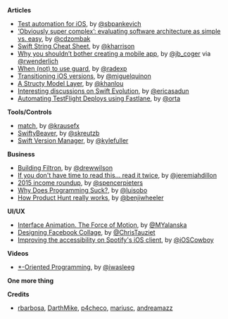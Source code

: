 **Articles**


* [Test automation for iOS](https://tech.blacklane.com/2015/12/13/test-automation-for-ios/), by [@sbpankevich](https://twitter.com/sbpankevich)
* [‘Obviously super complex’: evaluating software architecture as simple vs. easy](https://www.dzombak.com/blog/2015/12/-Obviously-super-complex---evaluating-software-architecture-as-simple-vs--easy-.html), by [@cdzombak](https://twitter.com/cdzombak)
* [Swift String Cheat Sheet](http://useyourloaf.com/blog/swift-string-cheat-sheet.html), by [@kharrison](https://twitter.com/kharrison)
* [Why you shouldn’t bother creating a mobile app](https://medium.com/inside-birdly/why-you-shouldn-t-bother-creating-a-mobile-app-328af62fe0e5#.p4zcpc9gi), by [@jb_coger](https://twitter.com/jb_coger) via [@rwenderlich](https://twitter.com/rwenderlich)
* [When (not) to use guard](http://radex.io/swift/guard/), by [@radexp](https://twitter.com/radexp)
* [Transitioning iOS versions](http://www.miqu.me/blog/2015/12/14/transitioning-ios-versions/), by [@miguelquinon](https://twitter.com/miguelquinon)
* [A Structy Model Layer](http://khanlou.com/2015/12/a-structy-model-layer/), by [@khanlou](https://twitter.com/khanlou)
* [Interesting discussions on Swift Evolution](http://ericasadun.com/2015/12/15/interesting-discussions-on-swift-evolution/), by [@ericasadun](https://twitter.com/ericasadun)
* [Automating TestFlight Deploys using Fastlane](http://artsy.github.io/blog/2015/12/15/Automating-Testflight-Deploys/), by [@orta](https://twitter.com/orta)

**Tools/Controls**

* [match](https://krausefx.com/blog/introducing-match-a-new-approach-to-code-signing), by [@krausefx](https://twitter.com/@krausefx)
* [SwiftyBeaver](https://github.com/skreutzberger/SwiftyBeaver), by [@skreutzb](https://twitter.com/skreutzb)
* [Swift Version Manager](https://github.com/kylef/swiftenv), by [@kylefuller](https://twitter.com/kylefuller)  

**Business**

* [Building Filtron](http://blog.drewwilson.com/building-filtron), by [@drewwilson](https://twitter.com/@drewwilson)
* [If you don't have time to read this... read it twice](http://www.fastcompany.com/3054571/work-smart/the-better-time-management-strategy-this-googler-taught-his-coworkers), by [@jeremiahdillon](https://twitter.com/jeremiahdillon)
* [2015 income roundup](http://spencerpieters.typed.com/blog/2015-income-roundup), by [@spencerpieters](https://twitter.com/spencerpieters)
* [Why Does Programming Suck?](https://medium.com/@luisobo/why-does-programming-suck-6b253ebfc607#.he26lts8p), by [@luisobo](https://twitter.com/luisobo)
* [How Product Hunt really works](https://medium.com/@benjiwheeler/how-product-hunt-really-works-d8fdcda1da74#.v3kqfbkoq), by [@benjiwheeler](https://twitter.com/benjiwheeler)


**UI/UX**

* [Interface Animation. The Force of Motion](http://tubikstudio.com/interface-animation-the-force-of-motion/), by [@MYalanska](https://twitter.com/MYalanska)
* [Designing Facebook Collage](https://medium.com/facebook-design/designing-facebook-collage-304436764ca8#.hw847keah), by [@ChrisTauziet](https://twitter.com/ChrisTauziet)
* [Improving the accessibility on Spotify's iOS client](https://labs.spotify.com/2015/11/11/improving-the-accessibility-on-our-ios-client/), by [@iOSCowboy](http:s//twitter.com/iOSCowboy)


**Videos**

* [*-Oriented Programming](https://realm.io/news/pragma-graham-lee-oriented-programming-paradigms/), by [@iwasleeg](https://twitter.com/iwasleeg)


**One more thing**


**Credits**

* [rbarbosa](https://github.com/rbarbosa), [DarthMike](https://github.com/DarthMike), [p4checo](https://github.com/p4checo), [mariusc](https://github.com/mariusc), [andreamazz](https://github.com/andreamazz) 
